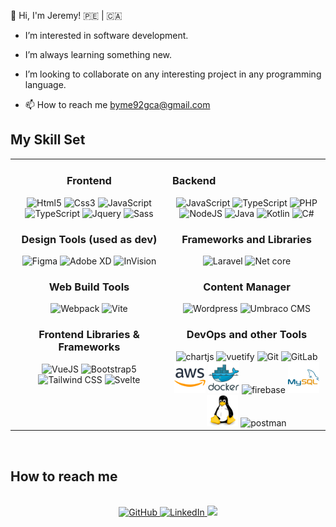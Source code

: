 👋 Hi, I'm Jeremy! 🇵🇪 | 🇨🇦

- I’m interested in software development.
- I’m always learning something new.
- I’m looking to collaborate on any interesting project in any programming language.

- 📫 How to reach me byme92gca@gmail.com

## My Skill Set

<table>
<tr>

<td valign="top" width="50%">

<div align="center">  

### Frontend

<img src="https://cdn.worldvectorlogo.com/logos/html-1.svg" alt="Html5" height="50" title="Html5" />
<img src="https://cdn.worldvectorlogo.com/logos/css-3.svg" alt="Css3" height="50" />
<img src="https://cdn.worldvectorlogo.com/logos/logo-javascript.svg" alt="JavaScript" height="50" />
<img src="https://cdn.worldvectorlogo.com/logos/typescript-2.svg" alt="TypeScript" height="50" />
<img src="https://cdn.worldvectorlogo.com/logos/jquery-4.svg" alt="Jquery" height="50" />
<img src="https://cdn.worldvectorlogo.com/logos/sass-1.svg" alt="Sass" height="50" />

### Design Tools (used as dev)

<img src="https://www.vectorlogo.zone/logos/figma/figma-icon.svg" alt="Figma" height="50" />
<img src="https://cdn.worldvectorlogo.com/logos/adobe-xd-1.svg" alt="Adobe XD" height="50" />
<img src="https://cdn.worldvectorlogo.com/logos/invision.svg" alt="InVision" height="50" />

### Web Build Tools

<img src="https://cdn.worldvectorlogo.com/logos/webpack-icon.svg" alt="Webpack" height="50" />
<img src="https://cdn.worldvectorlogo.com/logos/vitejs.svg" alt="Vite" height="50" />

### Frontend Libraries & Frameworks

<img src="https://cdn.worldvectorlogo.com/logos/vue-9.svg" alt="VueJS" height="50" />
<img src="https://cdn.worldvectorlogo.com/logos/bootstrap-5-1.svg" alt="Bootstrap5" height="50" />
<img src="https://cdn.worldvectorlogo.com/logos/tailwind-css-2.svg" alt="Tailwind CSS" height="50" />
<img src="https://cdn.worldvectorlogo.com/logos/svelte-1.svg" alt="Svelte" height="50" />

</td>

<td valign="top" width="50%">

### Backend

<div align="center">

<img src="https://cdn.worldvectorlogo.com/logos/logo-javascript.svg" alt="JavaScript" height="50"/>
<img src="https://cdn.worldvectorlogo.com/logos/typescript-2.svg" alt="TypeScript" height="50"/>
<img src="https://cdn.worldvectorlogo.com/logos/php-1.svg" alt="PHP" height="50"/>
<img src="https://cdn.worldvectorlogo.com/logos/nodejs-2.svg" alt="NodeJS" height="50"/>
<img src="https://profilinator.rishav.dev/skills-assets/java-original-wordmark.svg" alt="Java" height="50" />
<img src="https://cdn.worldvectorlogo.com/logos/kotlin-1.svg" alt="Kotlin" height="50" />
<img src="https://cdn.worldvectorlogo.com/logos/c--4.svg" alt="C#" height="50" />

### Frameworks and Libraries

<img src="https://cdn.worldvectorlogo.com/logos/laravel-2.svg" alt="Laravel" height="50" />
<img src="https://cdn.worldvectorlogo.com/logos/dot-net-core-7.svg" alt="Net core" height="50" />

### Content Manager

<img src="https://cdn.worldvectorlogo.com/logos/wordpress-icon.svg" alt="Wordpress" height="50" />
<img src="https://umbraco.com/media/4mzda5do/umbraco_logo_blue05.png?quality=80&format=webp" alt="Umbraco CMS" height="50" />

### DevOps and other Tools

<img src="https://www.chartjs.org/media/logo-title.svg" alt="chartjs" height="50" />
<img src="https://bestofjs.org/logos/vuetify.svg" alt="vuetify" height="50" />
<img src="https://www.vectorlogo.zone/logos/git-scm/git-scm-icon.svg" alt="Git" height="50" />
<img src="https://profilinator.rishav.dev/skills-assets/gitlab.svg" alt="GitLab" height="50" />
<img src="https://raw.githubusercontent.com/devicons/devicon/master/icons/amazonwebservices/amazonwebservices-original-wordmark.svg" alt="AWS" height="50" />
<img src="https://raw.githubusercontent.com/devicons/devicon/master/icons/docker/docker-original-wordmark.svg" alt="docker" height="50" />
<img src="https://www.vectorlogo.zone/logos/firebase/firebase-icon.svg" alt="firebase" height="50" />
<img src="https://raw.githubusercontent.com/devicons/devicon/master/icons/mysql/mysql-original-wordmark.svg" alt="mysql" height="50" />
<img src="https://raw.githubusercontent.com/devicons/devicon/master/icons/linux/linux-original.svg" alt="linux" height="50" />
<img src="https://www.vectorlogo.zone/logos/getpostman/getpostman-icon.svg" alt="postman" height="50" />

</div>

</td>

</tr>
</table>

<br/>

## How to reach me

<br/>

<div align="center">
<a href="https://github.com/byme92g" target="_blank">
  <img src="https://img.shields.io/badge/github-%2324292e.svg?&style=for-the-badge&logo=github&logoColor=white" alt="GitHub"/>
</a>
<a href="https://www.linkedin.com/in/jeremy-pando/" target="_blank">
  <img src="https://img.shields.io/badge/linkedin-%231E77B5.svg?&style=for-the-badge&logo=linkedin&logoColor=white" alt="LinkedIn"/>
</a>
<a href="mailto:byme92gca@gmail.com">
  <img src="https://img.shields.io/badge/Gmail-D14836?style=for-the-badge&logo=gmail&logoColor=white" target="_blank">
</a>
</div>
<br/>

